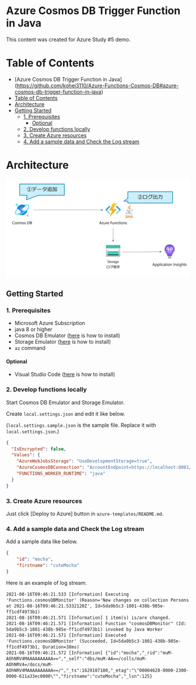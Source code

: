 # Azure Cosmos DB Trigger Function in Java

This content was created for Azure Study #5 demo.

Table of Contents
=================

- [Azure Cosmos DB Trigger Function in Java] (https://github.com/kohei3110/Azure-Functions-Cosmos-DB#azure-cosmos-db-trigger-function-in-java)
- [Table of Contents](https://github.com/kohei3110/Azure-Functions-Cosmos-DB#table-of-contents)
- [Architecture](https://github.com/kohei3110/Azure-Functions-Cosmos-DB#architecture)
- [Getting Started](https://github.com/kohei3110/Azure-Functions-Cosmos-DB#getting-started)
    - [1. Prerequisites](https://github.com/kohei3110/Azure-Functions-Cosmos-DB#1-prerequisites)
        - [Optional](https://github.com/kohei3110/Azure-Functions-Cosmos-DB#optional)
    - [2. Develop functions locally](https://github.com/kohei3110/Azure-Functions-Cosmos-DB#2-develop-functions-locally)
    - [3. Create Azure resources](https://github.com/kohei3110/Azure-Functions-Cosmos-DB#3-create-azure-resources)
    - [4. Add a sample data and Check the Log stream](https://github.com/kohei3110/Azure-Functions-Cosmos-DB#4-add-a-sample-data-and-check-the-log-stream)

Architecture
=================

![alt text](./images/architecture.png)

## Getting Started

### 1. Prerequisites

- Microsoft Azure Subscription
- java 8 or higher
- Cosmos DB Emulator ([here](https://docs.microsoft.com/en-us/azure/cosmos-db/local-emulator?tabs=ssl-netstd21) is how to install)
- Storage Emulator ([here](https://docs.microsoft.com/en-us/azure/storage/common/storage-use-azurite?toc=%2Fazure%2Fstorage%2Fblobs%2Ftoc.json&tabs=visual-studio) is how to install)
- `az` command

#### Optional

- Visual Studio Code ([here](https://code.visualstudio.com/download) is how to install)

### 2. Develop functions locally

Start Cosmos DB Emulator and Storage Emulator.

Create `local.settings.json` and edit it like below.

(`local.settings.sample.json` is the sample file. Replace it with `local.settings.json`.)

```json
{
  "IsEncrypted": false,
  "Values": {
    "AzureWebJobsStorage": "UseDevelopmentStorage=true",
    "AzureCosmosDBConnection": "AccountEndpoint=https://localhost:8081/;AccountKey=C2y6yDjf5/R+ob0N8A7Cgv30VRDJIWEHLM+4QDU5DE2nQ9nDuVTqobD4b8mGGyPMbIZnqyMsEcaGQy67XIw/Jw==",
    "FUNCTIONS_WORKER_RUNTIME": "java"
  }
}
```

### 3. Create Azure resources

Just click [Deploy to Azure] button in `azure-templates/README.md`.

### 4. Add a sample data and Check the Log stream

Add a sample data like below.

```json
{
    "id": "mocha",
    "firstname": "cuteMocha"
}
```

Here is an example of log stream.

```log
2021-08-16T09:46:21.533 [Information] Executing 'Functions.cosmosDBMonitor' (Reason='New changes on collection Persons at 2021-08-16T09:46:21.5332120Z', Id=5da9b5c3-1801-438b-985e-ff1cdf4973b1)
2021-08-16T09:46:21.571 [Information] 1 item(s) is/are changed.
2021-08-16T09:46:21.571 [Information] Function "cosmosDBMonitor" (Id: 5da9b5c3-1801-438b-985e-ff1cdf4973b1) invoked by Java Worker
2021-08-16T09:46:21.571 [Information] Executed 'Functions.cosmosDBMonitor' (Succeeded, Id=5da9b5c3-1801-438b-985e-ff1cdf4973b1, Duration=38ms)
2021-08-16T09:46:21.572 [Information] {"id":"mocha","_rid":"muM-AOhNRV4MAAAAAAAAAA==","_self":"dbs/muM-AA==/colls/muM-AOhNRV4=/docs/muM-AOhNRV4MAAAAAAAAAA==/","_ts":1629107180,"_etag":"\"00004628-0000-2300-0000-611a33ec0000\"","firstname":"cuteMocha","_lsn":125}
```
